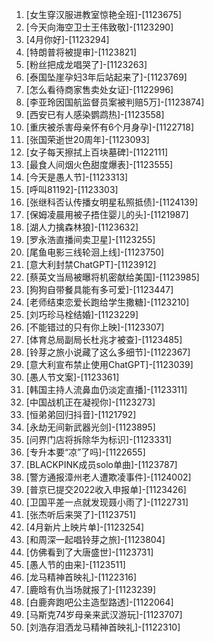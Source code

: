 
1. [女生穿汉服进教室惊艳全班]-[1123675]
1. [今天向海空卫士王伟致敬]-[1123290]
1. [4月你好]-[1123294]
1. [特朗普将被提审]-[1123821]
1. [粉丝把成龙唱哭了]-[1123263]
1. [泰国坠崖孕妇3年后站起来了]-[1123769]
1. [怎么看待商家售卖处女证]-[1122996]
1. [李亚玲因国航监督员案被判赔5万]-[1123874]
1. [西安已有人感染鹦鹉热]-[1123558]
1. [重庆被杀害母亲怀有6个月身孕]-[1122718]
1. [张国荣逝世20周年]-[1123093]
1. [女子每天擦拭上百块墓碑]-[1122111]
1. [最食人间烟火色甜度爆表]-[1123555]
1. [今天是愚人节]-[1123313]
1. [呼叫81192]-[1123303]
1. [张继科否认传播女明星私照抵债]-[1124139]
1. [保姆凌晨用被子捂住婴儿的头]-[1121987]
1. [湖人力擒森林狼]-[1123632]
1. [罗永浩直播间卖卫星]-[1123255]
1. [尾鱼电影三线轮洄上线]-[1123750]
1. [意大利封禁ChatGPT]-[1123912]
1. [蔡英文当局被曝将机密献给美国]-[1123985]
1. [狗狗自带餐具能有多可爱]-[1123447]
1. [老师结束恋爱长跑给学生撒糖]-[1123210]
1. [刘巧珍马栓结婚]-[1123229]
1. [不能错过的只有你上映]-[1123307]
1. [体育总局副局长杜兆才被查]-[1123485]
1. [铃芽之旅小说藏了这么多细节]-[1122367]
1. [意大利宣布禁止使用ChatGPT]-[1123039]
1. [愚人节文案]-[1123361]
1. [韩国主持人流鼻血仍淡定直播]-[1123311]
1. [中国战机正在凝视你]-[1123273]
1. [恒弟弟回归抖音]-[1121792]
1. [永劫无间新武器光剑]-[1123895]
1. [问界门店将拆除华为标识]-[1123331]
1. [专升本要“凉”了吗]-[1122655]
1. [BLACKPINK成员solo单曲]-[1123787]
1. [警方通报漳州老人遭欺凌事件]-[1124002]
1. [普京已提交2022收入申报单]-[1123426]
1. [卫国平差一点就发现聂小雨了]-[1122731]
1. [张杰听后来哭了]-[1123751]
1. [4月新片上映片单]-[1123254]
1. [和周深一起唱铃芽之旅]-[1123804]
1. [仿佛看到了大唐盛世]-[1123731]
1. [愚人节的由来]-[1123511]
1. [龙马精神首映礼]-[1122316]
1. [鹿晗有仇当场就报了]-[1123239]
1. [白鹿奔跑吧公主造型路透]-[1122064]
1. [马斯克74岁母亲来武汉游玩]-[1123707]
1. [刘浩存泪洒龙马精神首映礼]-[1122310]